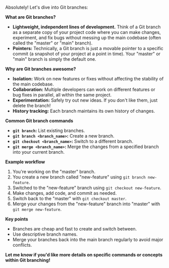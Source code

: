 Absolutely! Let's dive into Git branches:

**What are Git branches?**

* **Lightweight, independent lines of development.** Think of a Git branch as a separate copy of your project code where you can make changes, experiment, and fix bugs without messing up the main codebase (often called the "master" or "main" branch).
* **Pointers:** Technically, a Git branch is just a movable pointer to a specific commit (a snapshot of your project at a point in time). Your "master" or "main" branch is simply the default one.

**Why are Git branches awesome?**

* **Isolation:** Work on new features or fixes without affecting the stability of the main codebase.
* **Collaboration:**  Multiple developers can work on different features or bug fixes in parallel, all within the same project.
* **Experimentation:**  Safely try out new ideas. If you don't like them, just delete the branch!
* **History tracking:**  Each branch maintains its own history of changes.

**Common Git branch commands**

* **`git branch`:**  List existing branches.
* **`git branch <branch_name>`:** Create a new branch.
* **`git checkout <branch_name>`:** Switch to a different branch.
* **`git merge <branch_name>`:** Merge the changes from a specified branch into your current branch. 

**Example workflow**

1. You're working on the "master" branch.
2. You create a new branch called  "new-feature" using `git branch new-feature`.
3. Switched to the "new-feature" branch using `git checkout new-feature`.
4. Make changes, add code, and commit as needed.
5. Switch back to the "master" with `git checkout master`.
6. Merge your changes from the "new-feature" branch into "master" with `git merge new-feature`.

**Key points**

* Branches are cheap and fast to create and switch between.
* Use descriptive branch names.
* Merge your branches back into the main branch regularly to avoid major conflicts.

**Let me know if you'd like more details on specific commands or concepts within Git branching!** 
